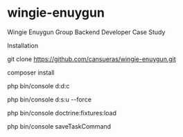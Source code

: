 # wingie-enuygun
Wingie Enuygun Group Backend Developer Case Study

Installation

git clone https://github.com/cansueras/wingie-enuygun.git

composer install

php bin/console d:d:c

php bin/console d:s:u --force

php bin/console doctrine:fixtures:load

php bin/console saveTaskCommand
